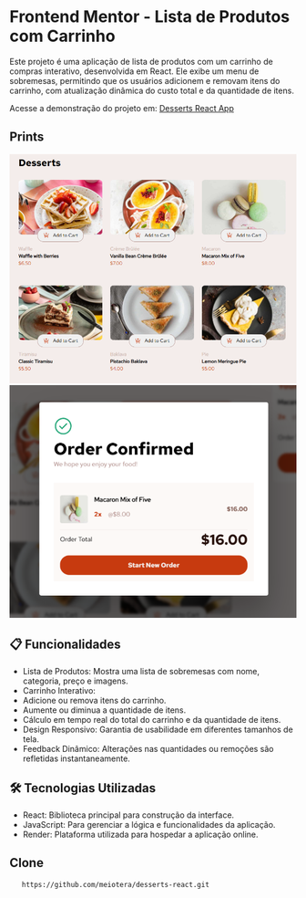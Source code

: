 # Frontend Mentor - Lista de Produtos com Carrinho

Este projeto é uma aplicação de lista de produtos com um carrinho de compras interativo, desenvolvida em React. Ele exibe um menu de sobremesas, permitindo que os usuários adicionem e removam itens do carrinho, com atualização dinâmica do custo total e da quantidade de itens.

Acesse a demonstração do projeto em: [Desserts React App](https://desserts-react.onrender.com/)

## Prints

![Projeto](./public/dessert.PNG)
![Cart](./public/dessert-cart.PNG)

## 📋 Funcionalidades

- Lista de Produtos: Mostra uma lista de sobremesas com nome, categoria, preço e imagens.
- Carrinho Interativo:
- Adicione ou remova itens do carrinho.
- Aumente ou diminua a quantidade de itens.
- Cálculo em tempo real do total do carrinho e da quantidade de itens.
- Design Responsivo: Garantia de usabilidade em diferentes tamanhos de tela.
- Feedback Dinâmico: Alterações nas quantidades ou remoções são refletidas instantaneamente.

## 🛠️ Tecnologias Utilizadas

- React: Biblioteca principal para construção da interface.
- JavaScript: Para gerenciar a lógica e funcionalidades da aplicação.
- Render: Plataforma utilizada para hospedar a aplicação online.

## Clone

```bash
   https://github.com/meiotera/desserts-react.git
```
